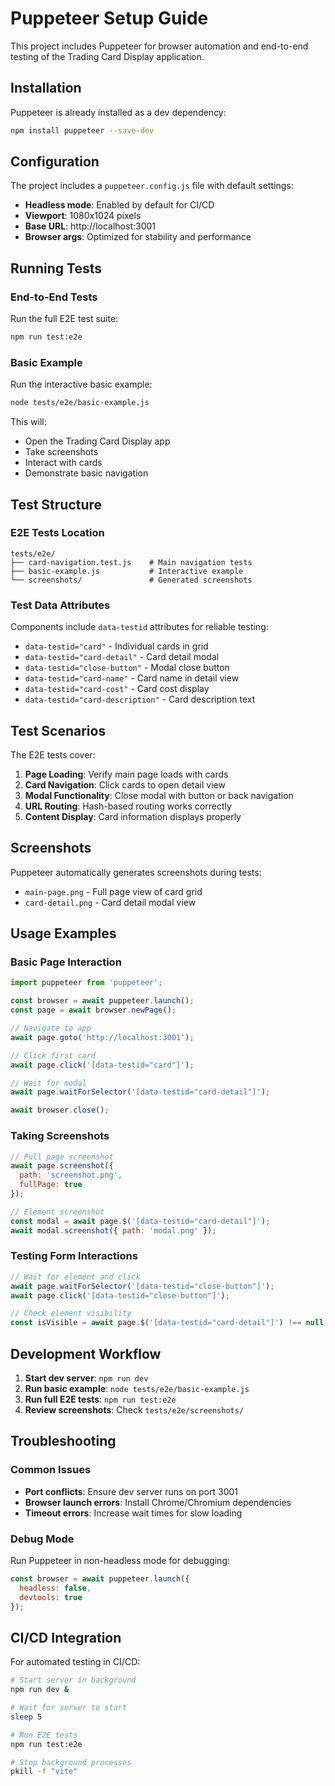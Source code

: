 # Puppeteer Setup Guide

This project includes Puppeteer for browser automation and end-to-end testing of the Trading Card Display application.

## Installation

Puppeteer is already installed as a dev dependency:

```bash
npm install puppeteer --save-dev
```

## Configuration

The project includes a `puppeteer.config.js` file with default settings:

- **Headless mode**: Enabled by default for CI/CD
- **Viewport**: 1080x1024 pixels
- **Base URL**: http://localhost:3001
- **Browser args**: Optimized for stability and performance

## Running Tests

### End-to-End Tests

Run the full E2E test suite:

```bash
npm run test:e2e
```

### Basic Example

Run the interactive basic example:

```bash
node tests/e2e/basic-example.js
```

This will:
- Open the Trading Card Display app
- Take screenshots
- Interact with cards
- Demonstrate basic navigation

## Test Structure

### E2E Tests Location
```
tests/e2e/
├── card-navigation.test.js    # Main navigation tests
├── basic-example.js           # Interactive example
└── screenshots/               # Generated screenshots
```

### Test Data Attributes

Components include `data-testid` attributes for reliable testing:

- `data-testid="card"` - Individual cards in grid
- `data-testid="card-detail"` - Card detail modal
- `data-testid="close-button"` - Modal close button
- `data-testid="card-name"` - Card name in detail view
- `data-testid="card-cost"` - Card cost display
- `data-testid="card-description"` - Card description text

## Test Scenarios

The E2E tests cover:

1. **Page Loading**: Verify main page loads with cards
2. **Card Navigation**: Click cards to open detail view
3. **Modal Functionality**: Close modal with button or back navigation
4. **URL Routing**: Hash-based routing works correctly
5. **Content Display**: Card information displays properly

## Screenshots

Puppeteer automatically generates screenshots during tests:
- `main-page.png` - Full page view of card grid
- `card-detail.png` - Card detail modal view

## Usage Examples

### Basic Page Interaction

```javascript
import puppeteer from 'puppeteer';

const browser = await puppeteer.launch();
const page = await browser.newPage();

// Navigate to app
await page.goto('http://localhost:3001');

// Click first card
await page.click('[data-testid="card"]');

// Wait for modal
await page.waitForSelector('[data-testid="card-detail"]');

await browser.close();
```

### Taking Screenshots

```javascript
// Full page screenshot
await page.screenshot({ 
  path: 'screenshot.png', 
  fullPage: true 
});

// Element screenshot
const modal = await page.$('[data-testid="card-detail"]');
await modal.screenshot({ path: 'modal.png' });
```

### Testing Form Interactions

```javascript
// Wait for element and click
await page.waitForSelector('[data-testid="close-button"]');
await page.click('[data-testid="close-button"]');

// Check element visibility
const isVisible = await page.$('[data-testid="card-detail"]') !== null;
```

## Development Workflow

1. **Start dev server**: `npm run dev`
2. **Run basic example**: `node tests/e2e/basic-example.js`
3. **Run full E2E tests**: `npm run test:e2e`
4. **Review screenshots**: Check `tests/e2e/screenshots/`

## Troubleshooting

### Common Issues

- **Port conflicts**: Ensure dev server runs on port 3001
- **Browser launch errors**: Install Chrome/Chromium dependencies
- **Timeout errors**: Increase wait times for slow loading

### Debug Mode

Run Puppeteer in non-headless mode for debugging:

```javascript
const browser = await puppeteer.launch({ 
  headless: false,
  devtools: true 
});
```

## CI/CD Integration

For automated testing in CI/CD:

```bash
# Start server in background
npm run dev &

# Wait for server to start
sleep 5

# Run E2E tests
npm run test:e2e

# Stop background processes
pkill -f "vite"
```